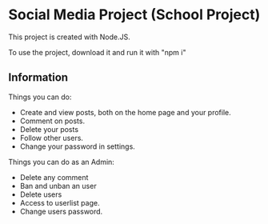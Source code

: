# Social Media Project (School Project)

This project is created with Node.JS.

To use the project, download it and run it with "npm i"

## Information
Things you can do:

* Create and view posts, both on the home page and your profile.
* Comment on posts.
* Delete your posts
* Follow other users.
* Change your password in settings.

Things you can do as an Admin:
* Delete any comment
* Ban and unban an user
* Delete users
* Access to userlist page.
* Change users password.

